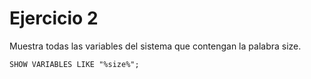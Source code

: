 # Ejercicio 2
Muestra todas las variables del sistema que contengan la palabra size.

`SHOW VARIABLES LIKE "%size%";`